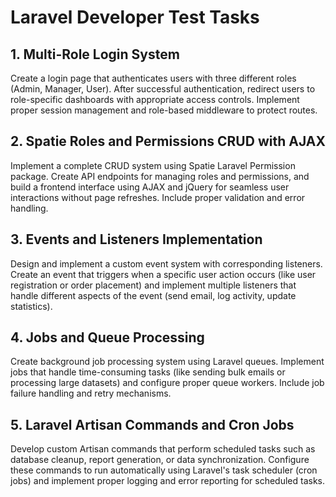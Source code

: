 # Laravel Developer Test Tasks

## 1. Multi-Role Login System
Create a login page that authenticates users with three different roles (Admin, Manager, User). After successful authentication, redirect users to role-specific dashboards with appropriate access controls. Implement proper session management and role-based middleware to protect routes.

## 2. Spatie Roles and Permissions CRUD with AJAX
Implement a complete CRUD system using Spatie Laravel Permission package. Create API endpoints for managing roles and permissions, and build a frontend interface using AJAX and jQuery for seamless user interactions without page refreshes. Include proper validation and error handling.

## 3. Events and Listeners Implementation
Design and implement a custom event system with corresponding listeners. Create an event that triggers when a specific user action occurs (like user registration or order placement) and implement multiple listeners that handle different aspects of the event (send email, log activity, update statistics).

## 4. Jobs and Queue Processing
Create background job processing system using Laravel queues. Implement jobs that handle time-consuming tasks (like sending bulk emails or processing large datasets) and configure proper queue workers. Include job failure handling and retry mechanisms.

## 5. Laravel Artisan Commands and Cron Jobs
Develop custom Artisan commands that perform scheduled tasks such as database cleanup, report generation, or data synchronization. Configure these commands to run automatically using Laravel's task scheduler (cron jobs) and implement proper logging and error reporting for scheduled tasks.
